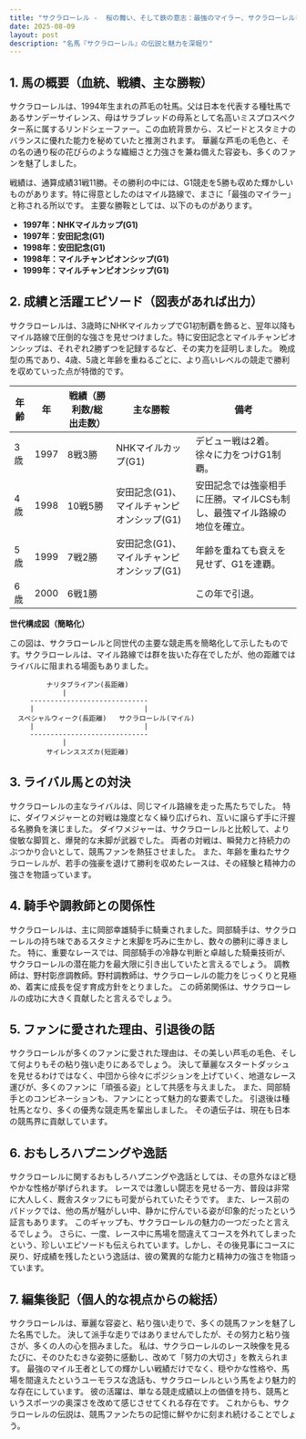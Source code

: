```yaml
---
title: "サクラローレル -  桜の舞い、そして鉄の意志：最強のマイラー、サクラローレルを徹底解剖"
date: 2025-08-09
layout: post
description: "名馬『サクラローレル』の伝説と魅力を深堀り"
---
```


## 1. 馬の概要（血統、戦績、主な勝鞍）

サクラローレルは、1994年生まれの芦毛の牡馬。父は日本を代表する種牡馬であるサンデーサイレンス、母はサラブレッドの母系として名高いミスプロスペクター系に属するリンドシェーファー。この血統背景から、スピードとスタミナのバランスに優れた能力を秘めていたと推測されます。  華麗な芦毛の毛色と、その名の通り桜の花びらのような繊細さと力強さを兼ね備えた容姿も、多くのファンを魅了しました。

戦績は、通算成績31戦11勝。その勝利の中には、G1競走を5勝も収めた輝かしいものがあります。特に得意としたのはマイル路線で、まさに「最強のマイラー」と称される所以です。  主要な勝鞍としては、以下のものがあります。

* **1997年：NHKマイルカップ(G1)**
* **1997年：安田記念(G1)**
* **1998年：安田記念(G1)**
* **1998年：マイルチャンピオンシップ(G1)**
* **1999年：マイルチャンピオンシップ(G1)**


## 2. 成績と活躍エピソード（図表があれば出力）

サクラローレルは、3歳時にNHKマイルカップでG1初制覇を飾ると、翌年以降もマイル路線で圧倒的な強さを見せつけました。特に安田記念とマイルチャンピオンシップは、それぞれ2勝ずつを記録するなど、その実力を証明しました。  晩成型の馬であり、4歳、5歳と年齢を重ねるごとに、より高いレベルの競走で勝利を収めていった点が特徴的です。


| 年齢 | 年 | 戦績（勝利数/総出走数） | 主な勝鞍 | 備考 |
|---|---|---|---|---|
| 3歳 | 1997 | 8戦3勝 | NHKマイルカップ(G1) |  デビュー戦は2着。徐々に力をつけG1制覇。 |
| 4歳 | 1998 | 10戦5勝 | 安田記念(G1)、マイルチャンピオンシップ(G1) | 安田記念では強豪相手に圧勝。マイルCSも制し、最強マイル路線の地位を確立。 |
| 5歳 | 1999 | 7戦2勝 | 安田記念(G1)、マイルチャンピオンシップ(G1) | 年齢を重ねても衰えを見せず、G1を連覇。 |
| 6歳 | 2000 | 6戦1勝 |  |  この年で引退。 |


**世代構成図（簡略化）**

この図は、サクラローレルと同世代の主要な競走馬を簡略化して示したものです。サクラローレルは、マイル路線では群を抜いた存在でしたが、他の距離ではライバルに阻まれる場面もありました。

```
         ナリタブライアン(長距離)
             |
     -----------------------------
     |                           |
  スペシャルウィーク(長距離)   サクラローレル(マイル)
     |                           |
     -----------------------------
             |
         サイレンススズカ(短距離)
```


## 3. ライバル馬との対決

サクラローレルの主なライバルは、同じマイル路線を走った馬たちでした。  特に、ダイワメジャーとの対戦は幾度となく繰り広げられ、互いに譲らず手に汗握る名勝負を演じました。  ダイワメジャーは、サクラローレルと比較して、より俊敏な脚質と、爆発的な末脚が武器でした。  両者の対戦は、瞬発力と持続力のぶつかり合いとして、競馬ファンを熱狂させました。  また、年齢を重ねたサクラローレルが、若手の強豪を退けて勝利を収めたレースは、その経験と精神力の強さを物語っています。


## 4. 騎手や調教師との関係性

サクラローレルは、主に岡部幸雄騎手に騎乗されました。岡部騎手は、サクラローレルの持ち味であるスタミナと末脚を巧みに生かし、数々の勝利に導きました。  特に、重要なレースでは、岡部騎手の冷静な判断と卓越した騎乗技術が、サクラローレルの潜在能力を最大限に引き出していたと言えるでしょう。  調教師は、野村彰彦調教師。野村調教師は、サクラローレルの能力をじっくりと見極め、着実に成長を促す育成方針をとりました。  この師弟関係は、サクラローレルの成功に大きく貢献したと言えるでしょう。


## 5. ファンに愛された理由、引退後の話

サクラローレルが多くのファンに愛された理由は、その美しい芦毛の毛色、そして何よりもその粘り強い走りにあるでしょう。  決して華麗なスタートダッシュを見せるわけではなく、中団から徐々にポジションを上げていく、地道なレース運びが、多くのファンに「頑張る姿」として共感を与えました。  また、岡部騎手とのコンビネーションも、ファンにとって魅力的な要素でした。  引退後は種牡馬となり、多くの優秀な競走馬を輩出しました。  その遺伝子は、現在も日本の競馬界に貢献しています。


## 6. おもしろハプニングや逸話

サクラローレルに関するおもしろハプニングや逸話としては、その意外なほど穏やかな性格が挙げられます。  レースでは激しい闘志を見せる一方、普段は非常に大人しく、厩舎スタッフにも可愛がられていたそうです。  また、レース前のパドックでは、他の馬が騒がしい中、静かに佇んでいる姿が印象的だったという証言もあります。  このギャップも、サクラローレルの魅力の一つだったと言えるでしょう。  さらに、一度、レース中に馬場を間違えてコースを外れてしまったという、珍しいエピソードも伝えられています。しかし、その後見事にコースに戻り、好成績を残したという逸話は、彼の驚異的な能力と精神力の強さを物語っています。


## 7. 編集後記（個人的な視点からの総括）

サクラローレルは、華麗な容姿と、粘り強い走りで、多くの競馬ファンを魅了した名馬でした。  決して派手な走りではありませんでしたが、その努力と粘り強さが、多くの人の心を掴みました。  私は、サクラローレルのレース映像を見るたびに、そのひたむきな姿勢に感動し、改めて「努力の大切さ」を教えられます。  最強のマイル王者としての輝かしい戦績だけでなく、穏やかな性格や、馬場を間違えたというユーモラスな逸話も、サクラローレルという馬をより魅力的な存在にしています。  彼の活躍は、単なる競走成績以上の価値を持ち、競馬というスポーツの奥深さを改めて感じさせてくれる存在です。  これからも、サクラローレルの伝説は、競馬ファンたちの記憶に鮮やかに刻まれ続けることでしょう。
